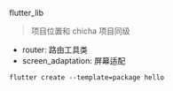 flutter_lib

> 项目位置和 chicha 项目同级


- router: 路由工具类
- screen_adaptation: 屏幕适配




```
flutter create --template=package hello
```
